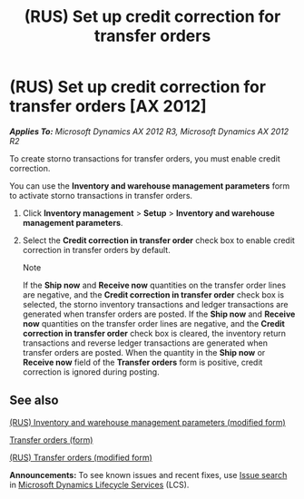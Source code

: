 ﻿---
title: (RUS) Set up credit correction for transfer orders
TOCTitle: (RUS) Set up credit correction for transfer orders
ms:assetid: 780c6785-8eb2-4160-aa1d-4c86aa4134ab
ms:mtpsurl: https://technet.microsoft.com/en-us/library/JJ678378(v=AX.60)
ms:contentKeyID: 49387608
ms.date: 04/18/2014
mtps_version: v=AX.60
f1_keywords:
- storno
- transfer order
---

# (RUS) Set up credit correction for transfer orders [AX 2012]


_**Applies To:** Microsoft Dynamics AX 2012 R3, Microsoft Dynamics AX 2012 R2_

To create storno transactions for transfer orders, you must enable credit correction.

You can use the **Inventory and warehouse management parameters** form to activate storno transactions in transfer orders.

1.  Click **Inventory management** \> **Setup** \> **Inventory and warehouse management parameters**.

2.  Select the **Credit correction in transfer order** check box to enable credit correction in transfer orders by default.
    

    > [!NOTE]
    > <P>If the <STRONG>Ship now</STRONG> and <STRONG>Receive now</STRONG> quantities on the transfer order lines are negative, and the <STRONG>Credit correction in transfer order</STRONG> check box is selected, the storno inventory transactions and ledger transactions are generated when transfer orders are posted. If the <STRONG>Ship now</STRONG> and <STRONG>Receive now</STRONG> quantities on the transfer order lines are negative, and the <STRONG>Credit correction in transfer order</STRONG> check box is cleared, the inventory return transactions and reverse ledger transactions are generated when transfer orders are posted. When the quantity in the <STRONG>Ship now</STRONG> or <STRONG>Receive now</STRONG> field of the <STRONG>Transfer orders</STRONG> form is positive, credit correction is ignored during posting.</P>



## See also

[(RUS) Inventory and warehouse management parameters (modified form)](https://technet.microsoft.com/en-us/library/jj733200\(v=ax.60\))

[Transfer orders (form)](https://technet.microsoft.com/en-us/library/aa634530\(v=ax.60\))

[(RUS) Transfer orders (modified form)](https://technet.microsoft.com/en-us/library/jj733409\(v=ax.60\))

  
**Announcements:** To see known issues and recent fixes, use [Issue search](http://go.microsoft.com/fwlink/?linkid=389258) in [Microsoft Dynamics Lifecycle Services](http://go.microsoft.com/fwlink/?linkid=306505) (LCS).

